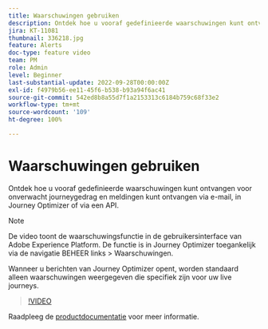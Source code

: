 ```yaml
---
title: Waarschuwingen gebruiken
description: Ontdek hoe u vooraf gedefinieerde waarschuwingen kunt ontvangen voor onverwacht journeygedrag en meldingen kunt ontvangen via e-mail, in Journey Optimizer of via een API.
jira: KT-11081
thumbnail: 336218.jpg
feature: Alerts
doc-type: feature video
team: PM
role: Admin
level: Beginner
last-substantial-update: 2022-09-28T00:00:00Z
exl-id: f4979b56-ee11-45f6-b538-b93a94f6ac41
source-git-commit: 542ed8b8a55d7f1a2153313c6184b759c68f33e2
workflow-type: tm+mt
source-wordcount: '109'
ht-degree: 100%

---
```


# Waarschuwingen gebruiken

Ontdek hoe u vooraf gedefinieerde waarschuwingen kunt ontvangen voor onverwacht journeygedrag en meldingen kunt ontvangen via e-mail, in Journey Optimizer of via een API.

>[!NOTE]
>
>De video toont de waarschuwingsfunctie in de gebruikersinterface van Adobe Experience Platform. De functie is in Journey Optimizer toegankelijk via de navigatie BEHEER links > Waarschuwingen.
>
>
>Wanneer u berichten van Journey Optimizer opent, worden standaard alleen waarschuwingen weergegeven die specifiek zijn voor uw live journeys.

>[!VIDEO](https://video.tv.adobe.com/v/336218?quality=12&learn=on)

Raadpleeg de [productdocumentatie](https://experienceleague.adobe.com/docs/journey-optimizer/using/reporting/alerts.html?lang=nl) voor meer informatie.
